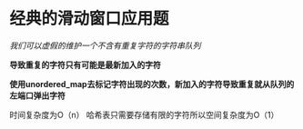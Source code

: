 # 经典的滑动窗口应用题

*我们可以虚假的维护一个不含有重复字符的字符串队列*

**导致重复的字符只有可能是最新加入的字符**

**使用unordered_map去标记字符出现的次数，新加入的字符导致重复就从队列的左端口弹出字符**

时间复杂度为O（n） 哈希表只需要存储有限的字符所以空间复杂度为O（1）
